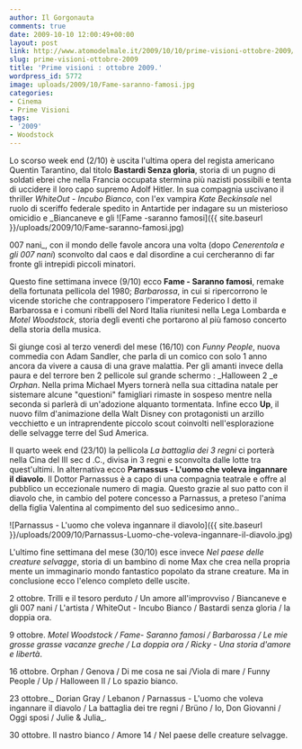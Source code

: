 ```yaml
---
author: Il Gorgonauta
comments: true
date: 2009-10-10 12:00:49+00:00
layout: post
link: http://www.atomodelmale.it/2009/10/10/prime-visioni-ottobre-2009/
slug: prime-visioni-ottobre-2009
title: 'Prime visioni : ottobre 2009.'
wordpress_id: 5772
image: uploads/2009/10/Fame-saranno-famosi.jpg
categories:
- Cinema
- Prime Visioni
tags:
- '2009'
- Woodstock
---
```


Lo scorso week end (2/10) è uscita l'ultima opera del regista americano Quentin Tarantino, dal titolo **Bastardi Senza gloria**, storia di un pugno di soldati ebrei che nella Francia occupata stermina più nazisti possibili e tenta di uccidere il loro capo supremo Adolf Hitler. In sua compagnia uscivano il thriller _WhiteOut - Incubo Bianco_, con l'ex vampira _Kate Beckinsale_ nel ruolo di sceriffo federale spedito in Antartide per indagare su un misterioso omicidio e _Biancaneve e gli ![Fame -saranno famosi]({{ site.baseurl }}/uploads/2009/10/Fame-saranno-famosi.jpg)

007 nani_, con il mondo delle favole ancora una volta (dopo _Cenerentola e gli 007 nani_) sconvolto dal caos e dal disordine a cui cercheranno di far fronte gli intrepidi piccoli minatori.

Questo fine settimana invece (9/10) ecco **Fame - Saranno famosi**, remake della fortunata pellicola del 1980; _Barbarossa_, in cui si ripercorrono le vicende storiche che contrapposero l'imperatore Federico I detto il Barbarossa e i comuni ribelli del Nord Italia riunitesi nella Lega Lombarda e _Motel Woodstock_, storia degli eventi che portarono al più famoso concerto della storia della musica.

Si giunge così al terzo venerdì del mese (16/10) con _Funny People_, nuova commedia con Adam Sandler, che parla di un comico con solo 1 anno ancora da vivere a causa di una grave malattia. Per gli amanti invece della paura e del terrore ben 2 pellicole sul grande schermo : _Halloween 2 _e _Orphan_. Nella prima Michael Myers tornerà nella sua cittadina natale per sistemare alcune "questioni" famigliari rimaste in sospeso mentre nella seconda si parlerà di un'adozione alquanto tormentata. Infine ecco **Up**, il nuovo film d'animazione della Walt Disney con protagonisti un arzillo vecchietto e un intraprendente piccolo scout coinvolti nell'esplorazione delle selvagge terre del Sud America.

Il quarto week end (23/10) la pellicola _La battaglia dei 3 regni_ ci porterà nella Cina del III sec d .C., divisa in 3 regni e sconvolta dalle lotte tra quest'ultimi. In alternativa ecco **Parnassus - L'uomo che voleva ingannare il diavolo**. Il Dottor Parnassus è a capo di una compagnia teatrale e offre al pubblico un eccezionale numero di magia. Questo grazie al suo patto con il diavolo che, in cambio del potere concesso a Parnassus, a preteso l'anima della figlia Valentina al compimento del suo sedicesimo anno..

![Parnassus - L'uomo che voleva ingannare il diavolo]({{ site.baseurl }}/uploads/2009/10/Parnassus-Luomo-che-voleva-ingannare-il-diavolo.jpg)

L'ultimo fine settimana del mese (30/10) esce invece _Nel paese delle creature selvagge_, storia di un bambino di nome Max che crea nella propria mente un immaginario mondo fantastico popolato da strane creature. Ma in conclusione ecco l'elenco completo delle uscite.

2 ottobre. Trilli e il tesoro perduto / Un amore all'improvviso / Biancaneve e gli 007 nani / L'artista / WhiteOut - Incubo Bianco / Bastardi senza gloria / la doppia ora.

9 ottobre. _Motel Woodstock / Fame- Saranno famosi / Barbarossa / Le mie grosse grasse vacanze greche / La doppia ora / Ricky - Una storia d'amore e libertà_.

16 ottobre. Orphan / Genova / Di me cosa ne sai /Viola di mare / Funny People / Up / Halloween II / Lo spazio bianco.

23 ottobre._ Dorian Gray / Lebanon / Parnassus - L'uomo che voleva ingannare il diavolo / La battaglia dei tre regni / Brüno / Io, Don Giovanni / Oggi sposi / Julie & Julia_.

30 ottobre. Il nastro bianco / Amore 14 / Nel paese delle creature selvagge.
